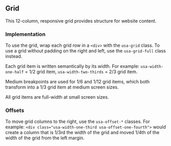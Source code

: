 ## Grid

This 12-column, responsive grid provides structure for website content.

### Implementation

To use the grid, wrap each grid row in a `<div>` with the `usa-grid` class. To use a grid without padding on the right and left, use the `usa-grid-full` class instead.

Each grid item is written semantically by its width. For example: `usa-width-one-half` = 1/2 grid item, `usa-width-two-thirds` = 2/3 grid item.

Medium breakpoints are used for 1/6 and 1/12 grid items, which both transform into a 1/3 grid item at medium screen sizes.

All grid items are full-width at small screen sizes.

### Offsets

To move grid columns to the right, use the `usa-offset-*` classes. For example: `<div class="usa-width-one-third usa-offset-one-fourth">` would create a column that is 1/3rd the width of the grid and moved 1/4th of the width of the grid from the left margin.
